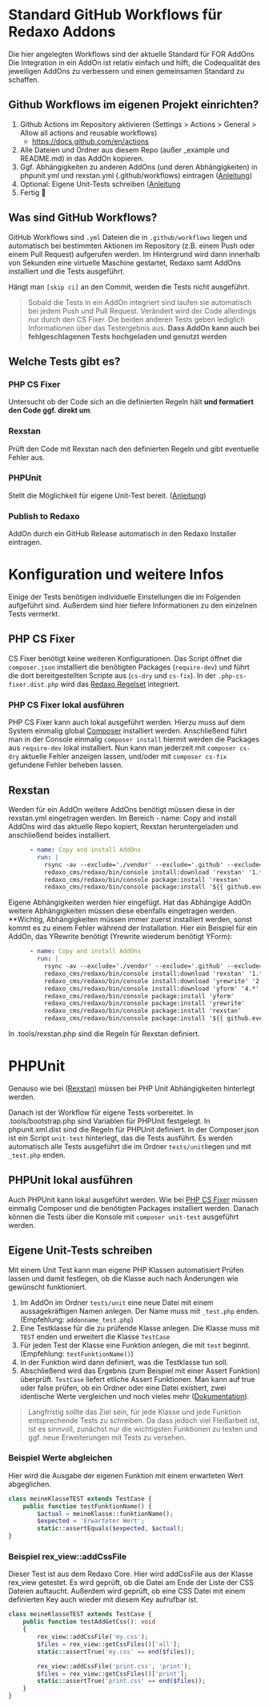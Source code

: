 # Standard GitHub Workflows für Redaxo Addons

Die hier angelegten Workflows sind der aktuelle Standard für FOR AddOns
Die Integration in ein AddOn ist relativ einfach und hilft, die Codequalität des jeweiligen AddOns zu verbessern und
einen gemeinsamen Standard zu schaffen.

## Github Workflows im eigenen Projekt einrichten?

1. Github Actions im Repository aktivieren (Settings > Actions > General > Allow all actions and reusable workflows)
   - https://docs.github.com/en/actions
2. Alle Dateien und Ordner aus diesem Repo (außer _example und README.md) in das AddOn kopieren.
3. Ggf. Abhängigkeiten zu anderen AddOns (und deren Abhängigkeiten) in phpunit.yml und rexstan.yml (.github/workflows)
   eintragen ([Anleitung](#rexstan-1))
4. Optional: Eigene Unit-Tests schreiben ([Anleitung](#phpunit-1)
5. Fertig 🚀

## Was sind GitHub Workflows?

GitHub Workflows sind `.yml` Dateien die in `.github/workflows` liegen und automatisch bei bestimmten Aktionen im
Repository (z.B. einem Push oder einem Pull Request) aufgerufen werden.
Im Hintergrund wird dann innerhalb von Sekunden eine virtuelle Maschine gestartet, Redaxo samt AddOns installiert und
die Tests ausgeführt.

Hängt man `[skip ci]` an den Commit, werden die Tests nicht ausgeführt.

> Sobald die Tests in ein AddOn integriert sind laufen sie automatisch bei jedem Push und Pull Request. Verändert wird
> der Code allerdings nur durch den CS Fixer. Die beiden anderen Tests geben lediglich Informationen über das Testergebnis
> aus. **Dass AddOn kann auch bei fehlgeschlagenen Tests hochgeladen und genutzt werden**

## Welche Tests gibt es?

### PHP CS Fixer

Untersucht ob der Code sich an die definierten Regeln hält **und formatiert den Code ggf. direkt um**.

### Rexstan

Prüft den Code mit Rexstan nach den definierten Regeln und gibt eventuelle Fehler aus.

### PHPUnit

Stellt die Möglichkeit für eigene Unit-Test bereit. ([Anleitung](#phpunit-1))

### Publish to Redaxo

AddOn durch ein GitHub Release automatisch in den Redaxo Installer eintragen.

# Konfiguration und weitere Infos

Einige der Tests benötigen individuelle Einstellungen die im Folgenden aufgeführt sind. Außerdem sind hier tiefere
Informationen zu den einzelnen Tests vermerkt.



## PHP CS Fixer

CS Fixer benötigt keine weiteren Konfigurationen. Das Script öffnet die `composer.json` installiert die benötigten
Packages (`require-dev`) und führt die dort bereitgestellten Scripte aus (`cs-dry` und `cs-fix`).
In der `.php-cs-fixer.dist.php` wird
das [Redaxo Regelset](https://github.com/redaxo/php-cs-fixer-config/blob/main/src/Config.php) integriert.

### PHP CS Fixer lokal ausführen

PHP CS Fixer kann auch lokal ausgeführt werden. Hierzu muss auf dem System einmalig
global [Composer](https://getcomposer.org/download) installiert werden.
Anschließend führt man in der Console einmalig `composer install` hiermit werden die Packages aus `require-dev` lokal
installiert.
Nun kann man jederzeit mit `composer cs-dry` aktuelle Fehler anzeigen lassen, und/oder mit `composer cs-fix` gefundene
Fehler beheben lassen.

## Rexstan

Werden für ein AddOn weitere AddOns benötigt müssen diese in der rexstan.yml eingetragen werden. Im Bereich - name: Copy
and install AddOns wird das aktuelle Repo kopiert, Rexstan heruntergeladen und anschließend beides installiert.

```yaml
      - name: Copy and install AddOns
        run: |
          rsync -av --exclude='./vendor' --exclude='.github' --exclude='.git' --exclude='redaxo_cms' './' 'redaxo_cms/redaxo/src/addons/${{ github.event.repository.name }}'
          redaxo_cms/redaxo/bin/console install:download 'rexstan' '1.*'
          redaxo_cms/redaxo/bin/console package:install 'rexstan'
          redaxo_cms/redaxo/bin/console package:install '${{ github.event.repository.name }}'
```

Eigene Abhängigkeiten werden hier eingefügt. Hat das Abhängige AddOn weitere Abhängigkeiten müssen diese ebenfalls
eingetragen werden. **Wichtig, Abhängigkeiten müssen immer zuerst installiert werden, sonst kommt es zu einem Fehler
während der Installation.
Hier ein Beispiel für ein AddOn, das YRewrite benötigt (Yrewrite wiederum benötigt YForm):

```yaml
      - name: Copy and install AddOns
        run: |
          rsync -av --exclude='./vendor' --exclude='.github' --exclude='.git' --exclude='redaxo_cms' './' 'redaxo_cms/redaxo/src/addons/${{ github.event.repository.name }}'
          redaxo_cms/redaxo/bin/console install:download 'rexstan' '1.*'
          redaxo_cms/redaxo/bin/console install:download 'yrewrite' '2.*'
          redaxo_cms/redaxo/bin/console install:download 'yform' '4.*'
          redaxo_cms/redaxo/bin/console package:install 'yform'
          redaxo_cms/redaxo/bin/console package:install 'yrewrite'
          redaxo_cms/redaxo/bin/console package:install 'rexstan'
          redaxo_cms/redaxo/bin/console package:install '${{ github.event.repository.name }}'
```

In .tools/rexstan.php sind die Regeln für Rexstan definiert.

# PHPUnit

Genauso wie bei ([Rexstan](#rexstan-konfigurieren)) müssen bei PHP Unit Abhängigkeiten hinterlegt werden.

Danach ist der Workflow für eigene Tests vorbereitet. In .tools/bootstrap.php sind Variablen für PHPUnit festgelegt. In
phpunit.xml.dist sind die Regeln für PHPUnit definiert.
In der Composer.json ist ein Script `unit-test` hinterlegt, das die Tests ausführt. Es werden automatisch alle Tests
ausgeführt die im Ordner `tests/unit`liegen und mit `_test.php` enden.

## PHPUnit lokal ausführen

Auch PHPUnit kann lokal ausgeführt werden. Wie bei [PHP CS Fixer](#php-cs-fixer-lokal-ausführen) müssen einmalig
Composer und die benötigten Packages installiert werden.
Danach können die Tests über die Konsole mit `composer unit-test` ausgeführt werden.

## Eigene Unit-Tests schreiben

Mit einem Unit Test kann man eigene PHP Klassen automatisiert Prüfen lassen und damit festlegen, ob die Klasse auch nach
Änderungen wie gewünscht funktioniert.

1. Im AddOn im Ordner `tests/unit` eine neue Datei mit einem aussagekräftigen Namen anlegen. Der Name muss
   mit `_test.php` enden. (Empfehlung: `addonname_test.php`)
2. Eine Testklasse für die zu prüfende Klasse anlegen. Die Klasse muss mit `TEST` enden und erweitert die
   Klasse `TestCase`
3. Für jeden Test der Klasse eine Funktion anlegen, die mit `test` beginnt. (Empfehlung: `testFunktionName()`)
4. In der Funktion wird dann definiert, was die Testklasse tun soll.
5. Abschließend wird das Ergebnis (zum Beispiel mit einer Assert Funktion) überprüft. `TestCase` liefert etliche Assert
   Funktionen. Man kann auf true oder false prüfen, ob ein Ordner oder eine Datei existiert, zwei identische Werte
   vergleichen und noch vieles mehr ([Dokumentation](https://docs.phpunit.de/en/10.0/assertions.html)).

> Langfristig sollte das Ziel sein, für jede Klasse und jede Funktion entsprechende Tests zu schreiben. Da dass jedoch
> viel Fleißarbeit ist, ist es sinnvoll, zunächst nur die wichtigsten Funktionen zu testen und ggf. neue Erweiterungen mit
> Tests zu versehen.

### Beispiel Werte abgleichen

Hier wird die Ausgabe der eigenen Funktion mit einem erwarteten Wert abgeglichen.

```php
class meineKlasseTEST extends TestCase {
    public function testFunktionName() {
        $actual = meineKlasse::funktionName();
        $expected = 'Erwarteter Wert';
        static::assertEquals($expected, $actual);
}
```

### Beispiel rex_view::addCssFile

Dieser Test ist aus dem Redaxo Core. Hier wird addCssFile aus der Klasse rex_view getestet. Es wird geprüft, ob die
Datei am Ende der Liste der CSS Dateien auftaucht. Außerdem wird geprüft, ob eine CSS Datei mit einem definierten Key
auch wieder mit diesem Key aufrufbar ist.

```php
class meineKlasseTEST extends TestCase {
    public function testAddGetCss(): void
    {
        rex_view::addCssFile('my.css');
        $files = rex_view::getCssFiles()['all'];
        static::assertTrue('my.css' == end($files));

        rex_view::addCssFile('print.css', 'print');
        $files = rex_view::getCssFiles()['print'];
        static::assertTrue('print.css' == end($files));
    }
}
```
